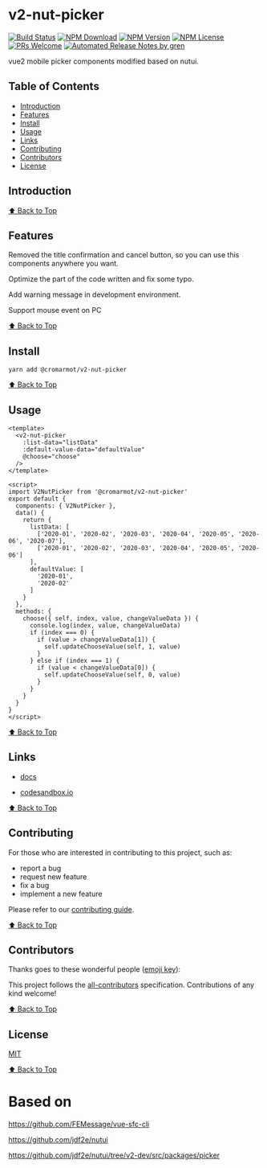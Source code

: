# v2-nut-picker

[![Build Status](https://badgen.net/travis/cromarmot/v2-nut-picker/master)](https://travis-ci.com/cromarmot/v2-nut-picker)
[![NPM Download](https://badgen.net/npm/dm/@cromarmot/v2-nut-picker)](https://www.npmjs.com/package/@cromarmot/v2-nut-picker)
[![NPM Version](https://badge.fury.io/js/%40cromarmot%2Fv2-nut-picker.svg)](https://www.npmjs.com/package/@cromarmot/v2-nut-picker)
[![NPM License](https://badgen.net/npm/license/@cromarmot/v2-nut-picker)](https://github.com/cromarmot/v2-nut-picker/blob/master/LICENSE)
[![PRs Welcome](https://img.shields.io/badge/PRs-welcome-brightgreen.svg)](https://github.com/cromarmot/v2-nut-picker/pulls)
[![Automated Release Notes by gren](https://img.shields.io/badge/%F0%9F%A4%96-release%20notes-00B2EE.svg)](https://github-tools.github.io/github-release-notes/)

vue2 mobile picker components modified based on nutui.

## Table of Contents

- [Introduction](#introduction)
- [Features](#features)
- [Install](#install)
- [Usage](#usage)
- [Links](#links)
- [Contributing](#contributing)
- [Contributors](#contributors)
- [License](#license)

## Introduction

[⬆ Back to Top](#table-of-contents)

## Features

Removed the title confirmation and cancel button, so you can use this components anywhere you want.

Optimize the part of the code written and fix some typo.

Add warning message in development environment.

Support mouse event on PC

[⬆ Back to Top](#table-of-contents)

## Install

`yarn add @cromarmot/v2-nut-picker`

[⬆ Back to Top](#table-of-contents)

## Usage

```
<template>
  <v2-nut-picker
    :list-data="listData"
    :default-value-data="defaultValue"
    @choose="choose"
  />
</template>

<script>
import V2NutPicker from '@cromarmot/v2-nut-picker'
export default {
  components: { V2NutPicker },
  data() {
    return {
      listData: [
        ['2020-01', '2020-02', '2020-03', '2020-04', '2020-05', '2020-06', '2020-07'],
        ['2020-01', '2020-02', '2020-03', '2020-04', '2020-05', '2020-06']
      ],
      defaultValue: [
        '2020-01',
        '2020-02'
      ]
    }
  },
  methods: {
    choose({ self, index, value, changeValueData }) {
      console.log(index, value, changeValueData)
      if (index === 0) {
        if (value > changeValueData[1]) {
          self.updateChooseValue(self, 1, value)
        }
      } else if (index === 1) {
        if (value < changeValueData[0]) {
          self.updateChooseValue(self, 0, value)
        }
      }
    }
  }
}
</script>
```

[⬆ Back to Top](#table-of-contents)

## Links

- [docs](https://cromarmot.github.io/v2-nut-picker/)

- [codesandbox.io](https://codesandbox.io/s/late-glade-eyqgw?file=/src/App.vue)

[⬆ Back to Top](#table-of-contents)

## Contributing

For those who are interested in contributing to this project, such as:

- report a bug
- request new feature
- fix a bug
- implement a new feature

Please refer to our [contributing guide](https://github.com/FEMessage/.github/blob/master/CONTRIBUTING.md).

[⬆ Back to Top](#table-of-contents)

## Contributors

Thanks goes to these wonderful people ([emoji key](https://allcontributors.org/docs/en/emoji-key)):

<!-- ALL-CONTRIBUTORS-LIST:START - Do not remove or modify this section -->
<!-- prettier-ignore -->
<!-- ALL-CONTRIBUTORS-LIST:END -->

This project follows the [all-contributors](https://github.com/all-contributors/all-contributors) specification. Contributions of any kind welcome!

[⬆ Back to Top](#table-of-contents)

## License

[MIT](./LICENSE)

[⬆ Back to Top](#table-of-contents)

# Based on

https://github.com/FEMessage/vue-sfc-cli

https://github.com/jdf2e/nutui

https://github.com/jdf2e/nutui/tree/v2-dev/src/packages/picker
